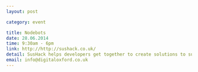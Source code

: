 ```yaml
---
layout: post

category: event

title: Nodebots
date: 28.06.2014
time: 9:30am - 6pm
link: http://http://sushack.co.uk/
detail: SusHack helps developers get together to create solutions to sustainability problems using their skills in development and lots of coffee. The aim of the hack day isn't to deliver any polished software, but to rapidly take something from an idea through to a working/demonstrable piece of software. SusHack is completely free to attend. We've got the space, food/refreshments and WiFi, all you need to bring is yourself and your laptop.
email: info@digitaloxford.co.uk
---
```

